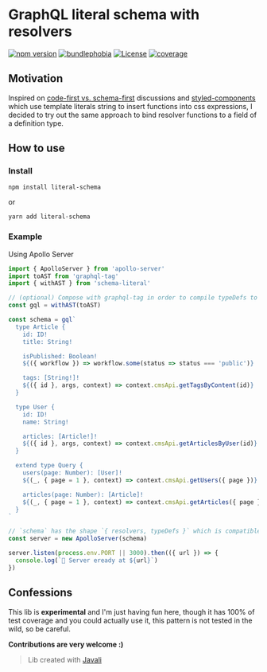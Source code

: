 # GraphQL literal schema with resolvers

[![npm version](https://img.shields.io/npm/v/literal-schema.svg?style=flat-square)](https://www.npmjs.com/package/literal-schema)
[![bundlephobia](https://badgen.net/bundlephobia/minzip/literal-schema@latest)](https://bundlephobia.com/result?p=literal-schema)
[![License](https://img.shields.io/npm/l/literal-schema.svg)](https://github.com/sebas5384/literal-schema/blob/master/package.json)
[![coverage](https://img.shields.io/codecov/c/github/sebas5384/literal-schema.svg?style=flat-square)](https://codecov.io/github/sebas5384/literal-schema)

## Motivation

Inspired on [code-first vs. schema-first](https://www.prisma.io/blog/the-problems-of-schema-first-graphql-development-x1mn4cb0tyl3/) discussions and [styled-components](https://www.styled-components.com/) which use template literals string to insert functions into css expressions, I decided to try out the same approach to bind resolver functions to a field of a definition type.

## How to use

### Install

```
npm install literal-schema
```

or

```
yarn add literal-schema
```

### Example

Using Apollo Server

```js
import { ApolloServer } from 'apollo-server'
import toAST from 'graphql-tag'
import { withAST } from 'schema-literal'

// (optional) Compose with graphql-tag in order to compile typeDefs to AST.
const gql = withAST(toAST)

const schema = gql`
  type Article {
    id: ID!
    title: String!

    isPublished: Boolean!
    ${({ workflow }) => workflow.some(status => status === 'public')}

    tags: [String!]!
    ${({ id }, args, context) => context.cmsApi.getTagsByContent(id)}
  }

  type User {
    id: ID!
    name: String!

    articles: [Article!]!
    ${({ id }, args, context) => context.cmsApi.getArticlesByUser(id)}
  }

  extend type Query {
    users(page: Number): [User]!
    ${(_, { page = 1 }, context) => context.cmsApi.getUsers({ page })}

    articles(page: Number): [Article]!
    ${(_, { page = 1 }, context) => context.cmsApi.getArticles({ page })}
  }
`

// `schema` has the shape `{ resolvers, typeDefs }` which is compatible with ApolloServer config object.
const server = new ApolloServer(schema)

server.listen(process.env.PORT || 3000).then(({ url }) => {
  console.log(`🚀 Server eready at ${url}`)
})
```

## Confessions

This lib is **experimental** and I'm just having fun here, though it has 100% of test coverage and you could actually use it, this pattern is not tested in the wild, so be careful.

**Contributions are very welcome :)**

> Lib created with [Javali](https://javali.js.org)

